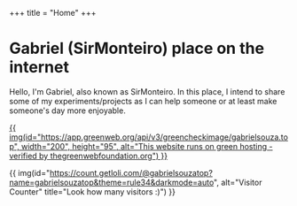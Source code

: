 +++
title = "Home"
+++

# Gabriel (SirMonteiro) place on the internet

Hello, I'm Gabriel, also known as SirMonteiro. In this place, I intend to share some of my experiments/projects as I can help someone or at least make someone's day more enjoyable.

<div class="center">

[{{ img(id="https://app.greenweb.org/api/v3/greencheckimage/gabrielsouza.top", width="200", height="95", alt="This website runs on green hosting - verified by thegreenwebfoundation.org") }}](https://www.thegreenwebfoundation.org/green-web-check/?url=gabrielsouza.top)
</div>
<div class="center">

{{ img(id="https://count.getloli.com/@gabrielsouzatop?name=gabrielsouzatop&theme=rule34&darkmode=auto", alt="Visitor Counter" title="Look how many visitors :)") }}
</div>
